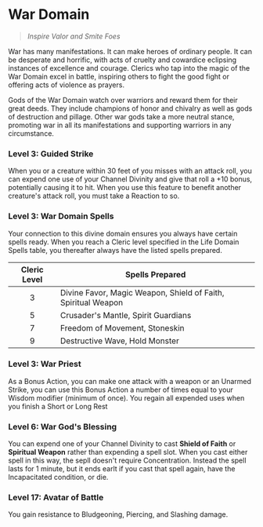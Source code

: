 #  War Domain

> *Inspire Valor and Smite Foes*

War has many manifestations. It can make heroes of ordinary people. It can be desperate and horrific, with acts of cruelty and cowardice eclipsing instances of excellence and courage. Clerics who tap into the magic of the War Domain excel in battle, inspiring others to fight the good fight or offering acts of violence as prayers. 

Gods of the War Domain watch over warriors and reward them for their great deeds. They include champions of honor and chivalry as well as gods of destruction and pillage. Other war gods take a more neutral stance, promoting war in all its manifestations and supporting warriors in any circumstance.


### Level 3: Guided Strike

When you or a creature within 30 feet of you misses with an attack roll, you can expend one use of your Channel Divinity and give that roll a +10 bonus, potentially causing it to hit. When you use this feature to benefit another creature's attack roll, you must take a Reaction to so.

### Level 3: War Domain Spells

Your connection to this divine domain ensures you always have certain spells ready. When you reach a Cleric level specified in the Life Domain Spells table, you thereafter always have the listed spells prepared.

| Cleric Level | Spells Prepared |
| :-: | --- |
| 3 | Divine Favor, Magic Weapon, Shield of Faith, Spiritual Weapon |
| 5 | Crusader's Mantle, Spirit Guardians |
| 7 | Freedom of Movement, Stoneskin |
| 9 | Destructive Wave, Hold Monster |

### Level 3: War Priest

As a Bonus Action, you can make one attack with a weapon or an Unarmed Strike, you can use this Bonus Action a number of times equal to your Wisdom modifier (minimum of once). You regain all expended uses when you finish a Short or Long Rest

### Level 6: War God's Blessing

You can expend one of your Channel Divinity to cast **Shield of Faith** or **Spiritual Weapon** rather than expending a spell slot. When you cast either spell in this way, the sepll doesn't require Concentration. Instead the spell lasts for 1 minute, but it ends earlt if you cast that spell again, have the Incapacitated condition, or die.

### Level 17: Avatar of Battle

You gain resistance to Bludgeoning, Piercing, and Slashing damage.